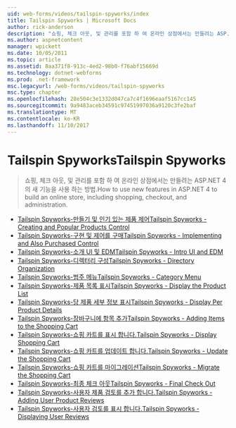 ```yaml
---
uid: web-forms/videos/tailspin-spyworks/index
title: Tailspin Spyworks | Microsoft Docs
author: rick-anderson
description: "쇼핑, 체크 아웃, 및 관리를 포함 하 여 온라인 상점에서는 만들려는 ASP.NET 4의 새 기능을 사용 하는 방법."
ms.author: aspnetcontent
manager: wpickett
ms.date: 10/05/2011
ms.topic: article
ms.assetid: 8aa371f8-913c-4ed2-98b0-f76abf15669d
ms.technology: dotnet-webforms
ms.prod: .net-framework
msc.legacyurl: /web-forms/videos/tailspin-spyworks
msc.type: chapter
ms.openlocfilehash: 28e504c3e1332d047ca7c4f1696eaaf5167cc145
ms.sourcegitcommit: 9a9483aceb34591c97451997036a9120c3fe2baf
ms.translationtype: MT
ms.contentlocale: ko-KR
ms.lasthandoff: 11/10/2017
---
```

<a name="tailspin-spyworks"></a><span data-ttu-id="72b6a-103">Tailspin Spyworks</span><span class="sxs-lookup"><span data-stu-id="72b6a-103">Tailspin Spyworks</span></span>
====================
> <span data-ttu-id="72b6a-104">쇼핑, 체크 아웃, 및 관리를 포함 하 여 온라인 상점에서는 만들려는 ASP.NET 4의 새 기능을 사용 하는 방법.</span><span class="sxs-lookup"><span data-stu-id="72b6a-104">How to use new features in ASP.NET 4 to build an online store, including shopping, checkout, and administration.</span></span>


- [<span data-ttu-id="72b6a-105">Tailspin Spyworks-만들기 및 인기 있는 제품 제어</span><span class="sxs-lookup"><span data-stu-id="72b6a-105">Tailspin Spyworks - Creating and Popular Products Control</span></span>](tailspin-spyworks-creating-and-using-the-popular-products-control.md)
- [<span data-ttu-id="72b6a-106">Tailspin Spyworks-구현 및 제어를 구매</span><span class="sxs-lookup"><span data-stu-id="72b6a-106">Tailspin Spyworks - Implementing and Also Purchased Control</span></span>](tailspin-spyworks-implementing-and-using-the-also-purchased-control.md)
- [<span data-ttu-id="72b6a-107">Tailspin Spyworks-소개 UI 및 EDM</span><span class="sxs-lookup"><span data-stu-id="72b6a-107">Tailspin Spyworks - Intro UI and EDM</span></span>](tailspin-spyworks-intro-ui-and-edm.md)
- [<span data-ttu-id="72b6a-108">Tailspin Spyworks-디렉터리 구성</span><span class="sxs-lookup"><span data-stu-id="72b6a-108">Tailspin Spyworks - Directory Organization</span></span>](tailspin-spyworks-directory-organization.md)
- [<span data-ttu-id="72b6a-109">Tailspin Spyworks-범주 메뉴</span><span class="sxs-lookup"><span data-stu-id="72b6a-109">Tailspin Spyworks - Category Menu</span></span>](tailspin-spyworks-category-menu.md)
- [<span data-ttu-id="72b6a-110">Tailspin Spyworks-제품 목록 표시</span><span class="sxs-lookup"><span data-stu-id="72b6a-110">Tailspin Spyworks - Display the Product List</span></span>](tailspin-spyworks-display-the-product-list.md)
- [<span data-ttu-id="72b6a-111">Tailspin Spyworks-당 제품 세부 정보 표시</span><span class="sxs-lookup"><span data-stu-id="72b6a-111">Tailspin Spyworks - Display Per Product Details</span></span>](tailspin-spyworks-display-per-product-details.md)
- [<span data-ttu-id="72b6a-112">Tailspin Spyworks-장바구니에 항목 추가</span><span class="sxs-lookup"><span data-stu-id="72b6a-112">Tailspin Spyworks - Adding Items to the Shopping Cart</span></span>](tailspin-spyworks-adding-items-to-the-shopping-cart.md)
- [<span data-ttu-id="72b6a-113">Tailspin Spyworks-쇼핑 카트를 표시 합니다.</span><span class="sxs-lookup"><span data-stu-id="72b6a-113">Tailspin Spyworks - Display Shopping Cart</span></span>](tailspin-spyworks-display-shopping-cart.md)
- [<span data-ttu-id="72b6a-114">Tailspin Spyworks-쇼핑 카트를 업데이트 합니다.</span><span class="sxs-lookup"><span data-stu-id="72b6a-114">Tailspin Spyworks - Update the Shopping Cart</span></span>](tailspin-spyworks-update-the-shopping-cart.md)
- [<span data-ttu-id="72b6a-115">Tailspin Spyworks-쇼핑 카트를 마이그레이션</span><span class="sxs-lookup"><span data-stu-id="72b6a-115">Tailspin Spyworks - Migrate the Shopping Cart</span></span>](tailspin-spyworks-migrate-the-shopping-cart.md)
- [<span data-ttu-id="72b6a-116">Tailspin Spyworks-최종 체크 아웃</span><span class="sxs-lookup"><span data-stu-id="72b6a-116">Tailspin Spyworks - Final Check Out</span></span>](tailspin-spyworks-final-check-out.md)
- [<span data-ttu-id="72b6a-117">Tailspin Spyworks-사용자 제품 검토를 추가 합니다.</span><span class="sxs-lookup"><span data-stu-id="72b6a-117">Tailspin Spyworks - Adding User Product Reviews</span></span>](tailspin-spyworks-adding-user-product-reviews.md)
- [<span data-ttu-id="72b6a-118">Tailspin Spyworks-사용자 검토를 표시 합니다.</span><span class="sxs-lookup"><span data-stu-id="72b6a-118">Tailspin Spyworks - Displaying User Reviews</span></span>](tailspin-spyworks-displaying-user-reviews.md)
